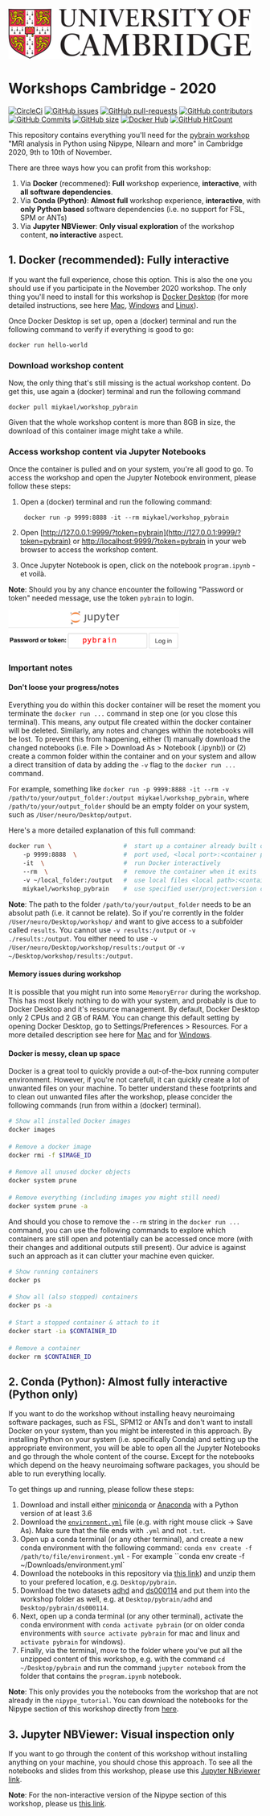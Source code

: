 <img src="slides/images/Cambridge_logo.png" height=100>

# Workshops Cambridge - 2020

[![CircleCi](https://circleci.com/gh/miykael/workshop_pybrain.svg?style=shield)](https://circleci.com/gh/miykael/workshop_pybrain/tree/master)
[![GitHub issues](https://img.shields.io/github/issues/miykael/workshop_pybrain.svg)](https://github.com/miykael/workshop_pybrain/issues/)
[![GitHub pull-requests](https://img.shields.io/github/issues-pr/miykael/workshop_pybrain.svg)](https://github.com/miykael/workshop_pybrain/pulls/)
[![GitHub contributors](https://img.shields.io/github/contributors/miykael/workshop_pybrain.svg)](https://GitHub.com/miykael/workshop_pybrain/graphs/contributors/)
[![GitHub Commits](https://github-basic-badges.herokuapp.com/commits/miykael/workshop_pybrain.svg)](https://github.com/miykael/workshop_pybrain/commits/master)
[![GitHub size](https://github-size-badge.herokuapp.com/miykael/workshop_pybrain.svg)](https://github.com/miykael/workshop_pybrain/archive/master.zip)
[![Docker Hub](https://img.shields.io/docker/pulls/miykael/workshop_pybrain.svg?maxAge=2592000)](https://hub.docker.com/r/miykael/workshop_pybrain/)
[![GitHub HitCount](http://hits.dwyl.io/miykael/workshop_pybrain.svg)](http://hits.dwyl.io/miykael/workshop_pybrain)

This repository contains everything you'll need for the [pybrain workshop](https://pybrain-workshop.github.io/) "MRI analysis in Python using Nipype, Nilearn and more" in Cambridge 2020, 9th to 10th of November.

There are three ways how you can profit from this workshop:

1. Via **Docker** (recommened): **Full** workshop experience, **interactive**, with **all software dependencies**.
2. Via **Conda (Python)**: **Almost full** workshop experience, **interactive**, with **only Python based** software dependencies (i.e. no support for FSL, SPM or ANTs)
3. Via **Jupyter NBViewer**: **Only visual exploration** of the workshop content, **no interactive** aspect.


## 1. Docker (recommended): Fully interactive

If you want the full experience, chose this option. This is also the one you should use if you participate in the November 2020 workshop. The only thing you'll need to install for this workshop is [Docker Desktop](https://www.docker.com/products/docker-desktop) (for more detailed instructions, see here [Mac](https://docs.docker.com/docker-for-mac/install/), [Windows](https://docs.docker.com/docker-for-windows/install/) and [Linux](https://hub.docker.com/search?q=&type=edition&offering=community&operating_system=linux)). 

Once Docker Desktop is set up, open a (docker) terminal and run the following command to verify if everything is good to go:

    docker run hello-world

### Download workshop content

Now, the only thing that's still missing is the actual workshop content. Do get this, use again a (docker) terminal and run the following command

    docker pull miykael/workshop_pybrain

Given that the whole workshop content is more than 8GB in size, the download of this container image might take a while.

### Access workshop content via Jupyter Notebooks

Once the container is pulled and on your system, you're all good to go. To access the workshop and open the Jupyter Notebook environment, please follow these steps:

1. Open a (docker) terminal and run the following command:

        docker run -p 9999:8888 -it --rm miykael/workshop_pybrain

2. Open [http://127.0.0.1:9999/?token=pybrain](http://127.0.0.1:9999/?token=pybrain) or [http://localhost:9999/?token=pybrain](http://localhost:9999/?token=pybrain) in your web browser to access the workshop content.
3. Once Jupyter Notebook is open, click on the notebook `program.ipynb` - et voilà.

**Note**: Should you by any chance encounter the following "Password or token" needed message, use the token `pybrain` to login.

<img src="slides/images/jupyter_token.png" height=80>

### Important notes

#### Don't loose your progress/notes

Everything you do within this docker container will be reset the moment you terminate the `docker run ...` command in step one (or you close this terminal). This means, any output file created within the docker container will be deleted. Similarly, any notes and changes within the notebooks will be lost. To prevent this from happening, either (1) manually download the changed notebooks (i.e. File > Download As > Notebook (.ipynb)) or (2) create a common folder within the container and on your system and allow a direct transition of data by adding the `-v` flag to the `docker run ...` command.

For example, something like `docker run -p 9999:8888 -it --rm -v /path/to/your/output_folder:/output miykael/workshop_pybrain`, where `/path/to/your/output_folder` should be an empty folder on your system, such as `/User/neuro/Desktop/output`.

Here's a more detailed explanation of this full command:

```bash
docker run \                    #  start up a container already built or pulled
    -p 9999:8888  \             #  port used, <local port>:<container port>
    -it  \                      #  run Docker interactively
    --rm  \                     #  remove the container when it exits
    -v ~/local_folder:/output   #  use local files <local path>:<container path>
    miykael/workshop_pybrain    #  use specified user/project:version container
```

 **Note**: The path to the folder `/path/to/your/output_folder` needs to be an absolut path (i.e. it cannot be relate). So if you're corrently in the folder `/User/neuro/Desktop/workshop/` and want to give access to a subfolder called `results`. You cannot use `-v results:/output` or `-v ./results:/output`. You either need to use `-v /User/neuro/Desktop/workshop/results:/output` or `-v ~/Desktop/workshop/results:/output`.

#### Memory issues during workshop

It is possible that you might run into some `MemoryError` during the workshop. This has most likely nothing to do with your system, and probably is due to Docker Desktop and it's resource management. By default, Docker Desktop only 2 CPUs and 2 GB of RAM. You can change this default setting by opening Docker Desktop, go to Settings/Preferences > Resources. For a more detailed description see here for [Mac](https://docs.docker.com/docker-for-mac/#resources) and for [Windows](https://docs.docker.com/docker-for-windows/#resources).

#### Docker is messy, clean up space

Docker is a great tool to quickly provide a out-of-the-box running computer environment. However, if you're not carefull, it can quickly create a lot of unwanted files on your machine. To better understand these footprints and to clean out unwanted files after the workshop, please concider the following commands (run from within a (docker) terminal).

```bash
# Show all installed Docker images
docker images

# Remove a docker image
docker rmi -f $IMAGE_ID

# Remove all unused docker objects
docker system prune

# Remove everything (including images you might still need)
docker system prune -a
```

And should you chose to remove the `--rm` string in the `docker run ...` command, you can use the following commands to explore which containers are still open and potentially can be accessed once more (with their changes and additional outputs still present). Our advice is against such an approach as it can clutter your machine even quicker.

```bash
# Show running containers
docker ps

# Show all (also stopped) containers
docker ps -a

# Start a stopped container & attach to it
docker start -ia $CONTAINER_ID

# Remove a container
docker rm $CONTAINER_ID
```

## 2. Conda (Python): Almost fully interactive (Python only)

If you want to do the workshop without installing heavy neuroimaing software packages, such as FSL, SPM12 or ANTs and don't want to install Docker on your system, than you might be interested in this approach. By installing Python on your system (i.e. specifically Conda) and setting up the appropriate environment, you will be able to open all the Jupyter Notebooks and go through the whole content of the course. Except for the notebooks which depend on the heavy neuroimaing software packages, you should be able to run everything locally.

To get things up and running, please follow these steps:

1. Download and install either [miniconda](https://docs.conda.io/en/latest/miniconda.html) or [Anaconda](https://www.anaconda.com/products/individual) with a Python version of at least 3.6
2. Download the [`environment.yml`](https://raw.githubusercontent.com/miykael/workshop_pybrain/master/environment.yml) file (e.g. with right mouse click -> Save As). Make sure that the file ends with `.yml` and not `.txt`.
3. Open up a conda terminal (or any other terminal), and create a new conda environment with the following command: `conda env create -f /path/to/file/environment.yml` - For example ``conda env create -f ~/Downloads/environment.yml`
4. Download the notebooks in this repository via [this link](https://github.com/miykael/workshop_pybrain/archive/master.zip)) and unzip them to your prefered location, e.g. `Desktop/pybrain`.
5. Download the two datasets [adhd](https://www.dropbox.com/sh/wl0auzjfnp2jia3/AAChCae4sCHzB8GJ02VHGOYQa?dl=1) and [ds000114](https://www.dropbox.com/sh/s0m8iz8fer3j5el/AACMamy4DyTMHMBud1IVgEDka?dl=1) and put them into the workshop folder as well, e.g. at `Desktop/pybrain/adhd` and `Desktop/pybrain/ds000114`.
6. Next, open up a conda terminal (or any other terminal), activate the conda environment with `conda activate pybrain` (or on older conda environments with `source activate pybrain` for mac and linux and `activate pybrain` for windows).
7. Finally, via the terminal, move to the folder where you've put all the unzipped content of this workshop, e.g. with the command `cd ~/Desktop/pybrain` and run the command `jupyter notebook` from the folder that contains the `program.ipynb` notebook.

**Note**: This only provides you the notebooks from the workshop that are not already in the `nipype_tutorial`. You can download the notebooks for the Nipype section of this workshop directly from [here](https://github.com/miykael/nipype_tutorial).


## 3. Jupyter NBViewer: Visual inspection only

If you want to go through the content of this workshop without installing anything on your machine, you should chose this approach. To see all the notebooks and slides from this workshop, please use this [Jupyter NBviewer link](https://nbviewer.jupyter.org/github/miykael/workshop_pybrain/blob/master/program.ipynb).

**Note**: For the non-interactive version of the Nipype section of this workshop, please us [this link](https://miykael.github.io/nipype_tutorial/).
